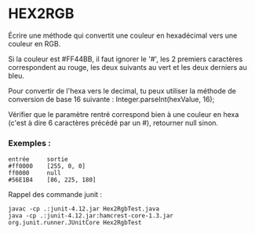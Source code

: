 # HEX2RGB

Écrire une méthode qui convertit une couleur en hexadécimal vers une couleur en RGB.

Si la couleur est #FF44BB, il faut ignorer le '#', les 2 premiers caractères correspondent au rouge, les deux suivants au vert et les deux derniers au bleu.

Pour convertir de l'hexa vers le decimal, tu peux utiliser la méthode de conversion de base 16 suivante : Integer.parseInt(hexValue, 16);

Vérifier que le paramètre rentré correspond bien à une couleur en hexa (c'est à dire 6 caractères précédé par un #), retourner null sinon.

### Exemples :

	entrée     sortie
	#ff0000    [255, 0, 0]
	ff0000     null
	#56E1B4    [86, 225, 180]

Rappel des commande junit :

    javac -cp .:junit-4.12.jar Hex2RgbTest.java
    java -cp .:junit-4.12.jar:hamcrest-core-1.3.jar org.junit.runner.JUnitCore Hex2RgbTest
